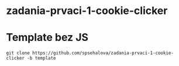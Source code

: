 # zadania-prvaci-1-cookie-clicker

# Template bez JS

```shell
git clone https://github.com/spsehalova/zadania-prvaci-1-cookie-clicker -b template
```

